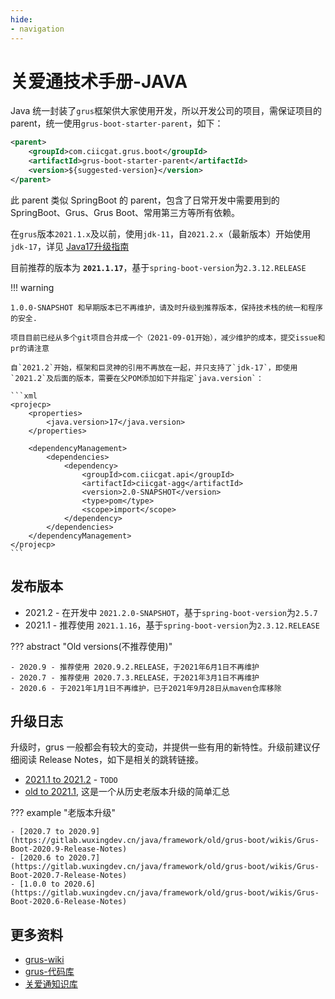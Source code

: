 ```yaml
---
hide:
- navigation
---
```


# 关爱通技术手册-JAVA

Java 统一封装了`grus`框架供大家使用开发，所以开发公司的项目，需保证项目的parent，统一使用`grus-boot-starter-parent`，如下：

```xml
<parent>
    <groupId>com.ciicgat.grus.boot</groupId>
    <artifactId>grus-boot-starter-parent</artifactId>
    <version>${suggested-version}</version>
</parent>
```

此 parent 类似 SpringBoot 的 parent，包含了日常开发中需要用到的 SpringBoot、Grus、Grus Boot、常用第三方等所有依赖。

在`grus`版本`2021.1.x`及以前，使用`jdk-11`，自`2021.2.x`（最新版本）开始使用`jdk-17`，详见 [Java17升级指南](framework/others/grus-17.md)

目前推荐的版本为 **`2021.1.17`**，基于`spring-boot-version`为`2.3.12.RELEASE`

!!! warning

    1.0.0-SNAPSHOT 和早期版本已不再维护，请及时升级到推荐版本，保持技术栈的统一和程序的安全.
    
    项目目前已经从多个git项目合并成一个（2021-09-01开始），减少维护的成本，提交issue和pr的请注意    

    自`2021.2`开始，框架和巨灵神的引用不再放在一起，并只支持了`jdk-17`，即使用`2021.2`及后面的版本，需要在父POM添加如下并指定`java.version`：

    ```xml
    <projecp>
        <properties>
            <java.version>17</java.version>
        </properties>

        <dependencyManagement>
            <dependencies>
                <dependency>
                    <groupId>com.ciicgat.api</groupId>
                    <artifactId>ciicgat-agg</artifactId>
                    <version>2.0-SNAPSHOT</version>
                    <type>pom</type>
                    <scope>import</scope>
                </dependency>
            </dependencies>
        </dependencyManagement>
    </projecp>
    ```

## 发布版本

- 2021.2 - 在开发中 `2021.2.0-SNAPSHOT`，基于`spring-boot-version`为`2.5.7`
- 2021.1 - 推荐使用 `2021.1.16`，基于`spring-boot-version`为`2.3.12.RELEASE`

??? abstract "Old versions(不推荐使用)"

    - 2020.9 - 推荐使用 2020.9.2.RELEASE，于2021年6月1日不再维护
    - 2020.7 - 推荐使用 2020.7.3.RELEASE，于2021年3月1日不再维护
    - 2020.6 - 于2021年1月1日不再维护，已于2021年9月28日从maven仓库移除

## 升级日志

升级时，grus 一般都会有较大的变动，并提供一些有用的新特性。升级前建议仔细阅读 Release Notes，如下是相关的跳转链接。

- [2021.1 to 2021.2](https://gitlab.wuxingdev.cn/java/framework/grus/wikis/grus-2021.2-release-notes) - `TODO`
- [old to 2021.1](https://gitlab.wuxingdev.cn/java/framework/grus/wikis/grus-2021.1-release-notes), 这是一个从历史老版本升级的简单汇总

??? example "老版本升级"

    - [2020.7 to 2020.9](https://gitlab.wuxingdev.cn/java/framework/old/grus-boot/wikis/Grus-Boot-2020.9-Release-Notes)
    - [2020.6 to 2020.7](https://gitlab.wuxingdev.cn/java/framework/old/grus-boot/wikis/Grus-Boot-2020.7-Release-Notes)
    - [1.0.0 to 2020.6](https://gitlab.wuxingdev.cn/java/framework/old/grus-boot/wikis/Grus-Boot-2020.6-Release-Notes)

## 更多资料

- [grus-wiki](https://gitlab.wuxingdev.cn/java/framework/grus/wikis/home)
- [grus-代码库](https://gitlab.wuxingdev.cn/java/framework/grus)
- [关爱通知识库](https://guide.wuxingdev.cn)
